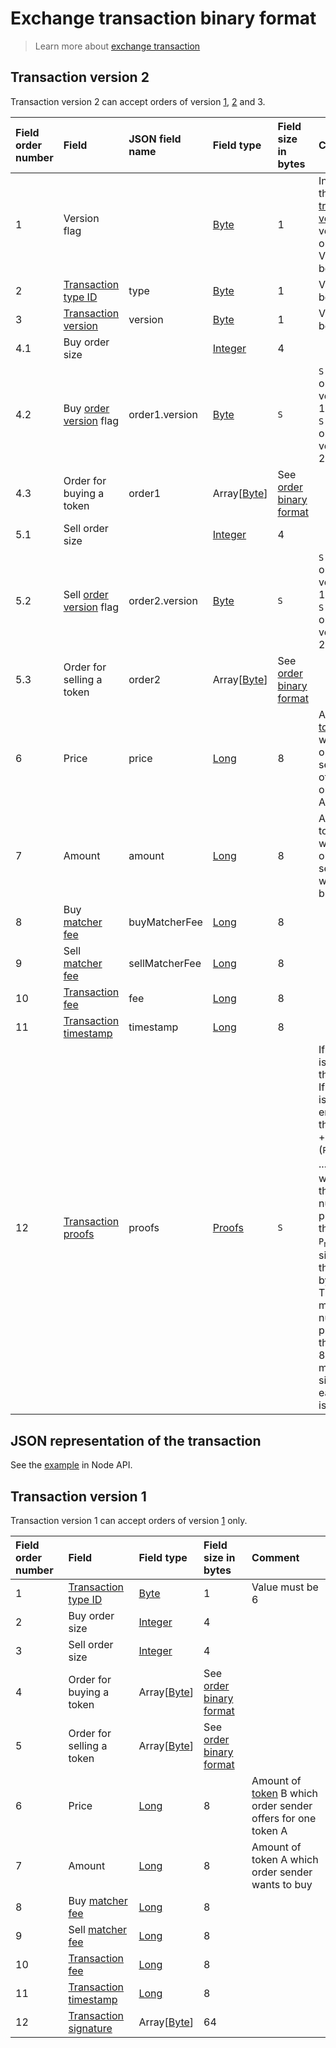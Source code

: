 # Exchange transaction binary format

> Learn more about [exchange transaction](/en/blockchain/transaction-type/exchange-transaction.md)

## Transaction version 2 <a id="transaction2"></a>

Transaction version 2 can accept orders of version [1](/en/blockchain/binary-format/order-binary-format.md#order1), [2](/en/blockchain/binary-format/order-binary-format.md#order2) and 3.

| Field order number | Field | JSON field name | Field type | Field size in bytes | Comment |
| :--- | :--- | :--- | :--- | :--- | :--- |
| 1 | Version flag | | [Byte](/en/blockchain/blockchain/blockchain-data-types.md) | 1 | Indicates the [transaction version](/en/blockchain/transaction/transaction-version.md) is version 2 or higher.<br>Value must be 0 |
| 2 | [Transaction type ID](/en/blockchain/transaction-type.md) | type | [Byte](/en/blockchain/blockchain/blockchain-data-types.md) | 1 | Value must be 7 |
| 3 | [Transaction version](/en/blockchain/transaction/transaction-version.md) | version | [Byte](/en/blockchain/blockchain/blockchain-data-types.md) | 1 | Value must be 2 |
| 4.1 | Buy order size |  | [Integer](/en/blockchain/blockchain/blockchain-data-types.md) | 4 |  |
| 4.2 | Buy [order version](/en/blockchain/binary-format/order-binary-format.md) flag | order1.version | [Byte](/en/blockchain/blockchain/blockchain-data-types.md) | `S` | `S` = 1 if the order version is 1.<br>`S` = 0 if the order version is 2 |
| 4.3 | Order for buying a token | order1 | Array[[Byte](/en/blockchain/blockchain/blockchain-data-types.md)] | See [order binary format](/en/blockchain/binary-format/order-binary-format.md) |  |
| 5.1 | Sell order size  |  | [Integer](/en/blockchain/blockchain/blockchain-data-types.md) | 4 |  |
| 5.2 | Sell [order version](/en/blockchain/binary-format/order-binary-format.md) flag | order2.version | [Byte](/en/blockchain/blockchain/blockchain-data-types.md) | `S` | `S` = 1 if the order version is 1.<br>`S` = 0 if the order version is 2 |
| 5.3 | Order for selling a token | order2 | Array[[Byte](/en/blockchain/blockchain/blockchain-data-types.md)] | See [order binary format](/en/blockchain/binary-format/order-binary-format.md) |  |
| 6 | Price | price | [Long](/en/blockchain/blockchain/blockchain-data-types.md) | 8 | Amount of [token](/en/blockchain/token.md) B which order sender offers for one token A |
| 7 | Amount | amount | [Long](/en/blockchain/blockchain/blockchain-data-types.md) | 8 | Amount of token A which order sender wants to buy |
| 8 | Buy [matcher fee](/en/blockchain/matcher-fee.md) | buyMatcherFee | [Long](/en/blockchain/blockchain/blockchain-data-types.md) | 8 |  |
| 9 | Sell [matcher fee](/en/blockchain/matcher-fee.md) | sellMatcherFee | [Long](/en/blockchain/blockchain/blockchain-data-types.md) | 8 |  |
| 10 | [Transaction fee](/en/blockchain/transaction/transaction-fee.md) | fee | [Long](/en/blockchain/blockchain/blockchain-data-types.md) | 8 |  |
| 11 | [Transaction timestamp](/en/blockchain/transaction/transaction-timestamp.md) | timestamp | [Long](/en/blockchain/blockchain/blockchain-data-types.md) | 8 |  |
| 12 | [Transaction proofs](/en/blockchain/transaction/transaction-proof.md) | proofs | [Proofs](/en/blockchain/transaction/transaction-proof.md) | `S` | If the array is empty, then `S`= 3. <br>If the array is not empty, then `S` = 3 + 2 × `N` + (`P`<sub>1</sub> + `P`<sub>2</sub> + ... + `P`<sub>n</sub>), where `N` is the number of proofs in the array, `P`<sub>n</sub> is the size on `N`-th proof in bytes. <br>The maximum number of proofs in the array is 8. The maximum size of each proof is 64 bytes |

## JSON representation of the transaction

See the [example](https://nodes.wavesplatform.com/transactions/info/csr25XQHT1c965Fg7cY2vJ7XHYVsudPYrUbdaFqgaqL) in Node API.

## Transaction version 1 <a id="transaction1"></a>

Transaction version 1 can accept orders of version [1](/en/blockchain/binary-format/order-binary-format.md#order1) only.

| Field order number | Field | Field type | Field size in bytes | Comment |
| :--- | :--- | :--- | :--- | :--- |
| 1 | [Transaction type ID](/en/blockchain/transaction-type.md) | [Byte](/en/blockchain/blockchain/blockchain-data-types.md) | 1 | Value must be 6 |
| 2 | Buy order size  | [Integer](/en/blockchain/blockchain/blockchain-data-types.md) | 4 |  |
| 3 | Sell order size | [Integer](/en/blockchain/blockchain/blockchain-data-types.md) | 4 |  |
| 4 | Order for buying a token | Array[[Byte](/en/blockchain/blockchain/blockchain-data-types.md)] | See [order binary format](/en/blockchain/binary-format/order-binary-format.md) |  |
| 5 | Order for selling a token | Array[[Byte](/en/blockchain/blockchain/blockchain-data-types.md)] | See [order binary format](/en/blockchain/binary-format/order-binary-format.md) |  |
| 6 | Price | [Long](/en/blockchain/blockchain/blockchain-data-types.md) | 8 | Amount of [token](/en/blockchain/token.md) B which order sender offers for one token A |
| 7 | Amount | [Long](/en/blockchain/blockchain/blockchain-data-types.md) | 8 | Amount of token A which order sender wants to buy |
| 8 | Buy [matcher fee](/en/blockchain/matcher-fee.md) | [Long](/en/blockchain/blockchain/blockchain-data-types.md) | 8 |  |
| 9 | Sell [matcher fee](/en/blockchain/matcher-fee.md) | [Long](/en/blockchain/blockchain/blockchain-data-types.md) | 8 |  |
| 10 | [Transaction fee](/en/blockchain/transaction/transaction-fee.md) | [Long](/en/blockchain/blockchain/blockchain-data-types.md) | 8 |  |
| 11 | [Transaction timestamp](/en/blockchain/transaction/transaction-timestamp.md) | [Long](/en/blockchain/blockchain/blockchain-data-types.md) | 8 |  |
| 12 | [Transaction signature](/en/blockchain/transaction/transaction-signature.md) | Array[[Byte](/en/blockchain/blockchain/blockchain-data-types.md)] | 64 |  | |
